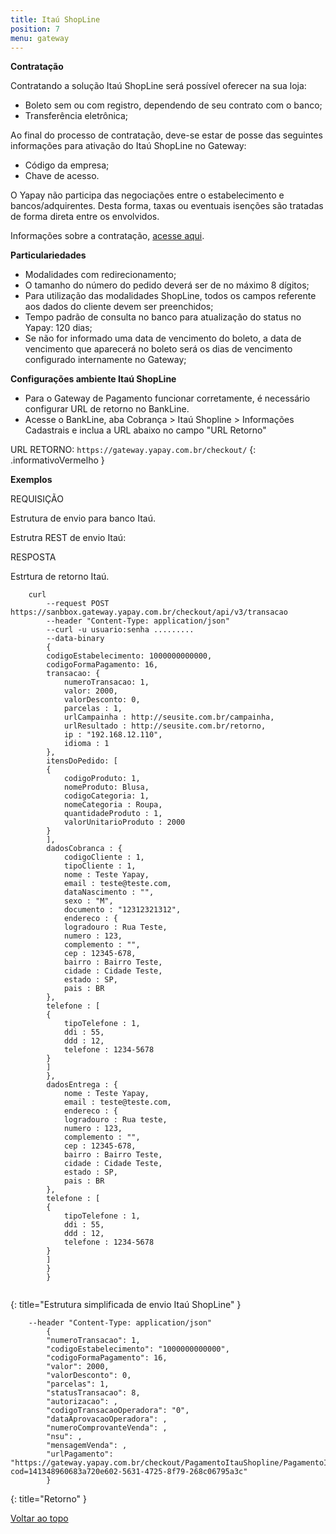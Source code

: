 ```yaml
---
title: Itaú ShopLine
position: 7
menu: gateway
---
```




**Contratação**

Contratando a solução Itaú ShopLine será possível oferecer na sua loja:

* Boleto sem ou com registro, dependendo de seu contrato com o banco;
* Transferência eletrônica;

Ao final do processo de contratação, deve-se estar de posse das seguintes informações para ativação do Itaú ShopLine no Gateway:

* Código da empresa;
* Chave de acesso.
 
O Yapay não participa das negociações entre o estabelecimento e bancos/adquirentes. Desta forma, taxas ou eventuais isenções são tratadas de forma direta entre os envolvidos.

Informações sobre a contratação, <a href="https://www.itau.com.br/empresas/recebimentos/shopline/" target="_blank" class="linkPadraoVerde">acesse aqui</a>.


**Particulariedades**

* Modalidades com redirecionamento;
* O tamanho do número do pedido deverá ser de no máximo 8 dígitos;
* Para utilização das modalidades ShopLine, todos os campos referente aos dados do cliente devem ser preenchidos;
* Tempo padrão de consulta no banco para atualização do status no Yapay: 120 dias;
* Se não for informado uma data de vencimento do boleto, a data de vencimento que aparecerá no boleto será os dias de vencimento configurado internamente no Gateway;

**Configurações ambiente Itaú ShopLine**

* Para o Gateway de Pagamento funcionar corretamente, é necessário configurar URL de retorno no BankLine.
* Acesse o BankLine, aba Cobrança > Itaú Shopline > Informações Cadastrais e inclua a URL abaixo no campo "URL Retorno"


<i class="fa fa-exclamation-circle" aria-hidden="true"></i> URL RETORNO: `https://gateway.yapay.com.br/checkout/`
{: .informativoVermelho }



**Exemplos**

REQUISIÇÃO

Estrutura de envio para banco Itaú.

Estrutra REST de envio Itaú:

RESPOSTA

Estrtura de retorno Itaú.


~~~text
    curl
        --request POST https://sanbbox.gateway.yapay.com.br/checkout/api/v3/transacao
        --header "Content-Type: application/json"
        --curl -u usuario:senha .........
        --data-binary
        {
        codigoEstabelecimento: 1000000000000,
        codigoFormaPagamento: 16,
        transacao: {
            numeroTransacao: 1,
            valor: 2000,
            valorDesconto: 0,
            parcelas : 1,
            urlCampainha : http://seusite.com.br/campainha,
            urlResultado : http://seusite.com.br/retorno,
            ip : "192.168.12.110",
            idioma : 1
        },
        itensDoPedido: [
        {
            codigoProduto: 1,
            nomeProduto: Blusa,
            codigoCategoria: 1,
            nomeCategoria : Roupa,
            quantidadeProduto : 1,
            valorUnitarioProduto : 2000
        }
        ],
        dadosCobranca : {
            codigoCliente : 1,
            tipoCliente : 1,
            nome : Teste Yapay,
            email : teste@teste.com,
            dataNascimento : "",
            sexo : "M",
            documento : "12312321312",
            endereco : {
            logradouro : Rua Teste,
            numero : 123,
            complemento : "",
            cep : 12345-678,
            bairro : Bairro Teste,
            cidade : Cidade Teste,
            estado : SP,
            pais : BR
        },
        telefone : [
        {
            tipoTelefone : 1,
            ddi : 55,
            ddd : 12,
            telefone : 1234-5678
        }
        ]
        },
        dadosEntrega : {
            nome : Teste Yapay,
            email : teste@teste.com,
            endereco : {
            logradouro : Rua teste,
            numero : 123,
            complemento : "",
            cep : 12345-678,
            bairro : Bairro Teste,
            cidade : Cidade Teste,
            estado : SP,
            pais : BR
        },
        telefone : [
        {
            tipoTelefone : 1,
            ddi : 55,
            ddd : 12,
            telefone : 1234-5678
        }
        ]
        }
        }


~~~
{: title="Estrutura simplificada de envio Itaú ShopLine" }

~~~text
    --header "Content-Type: application/json"
        {
        "numeroTransacao": 1,
        "codigoEstabelecimento": "1000000000000",
        "codigoFormaPagamento": 16,
        "valor": 2000,
        "valorDesconto": 0,
        "parcelas": 1,
        "statusTransacao": 8,
        "autorizacao": ,
        "codigoTransacaoOperadora": "0",
        "dataAprovacaoOperadora": ,
        "numeroComprovanteVenda": ,
        "nsu": ,
        "mensagemVenda": ,
        "urlPagamento": "https://gateway.yapay.com.br/checkout/PagamentoItauShopline/PagamentoItauShopline.do?cod=141348960683a720e602-5631-4725-8f79-268c06795a3c"
        }
~~~
{: title="Retorno" }


<div class="voltar-ao-topo"><a href="#"><i class="fa fa-arrow-up" aria-hidden="true"></i>Voltar ao topo</a></div>